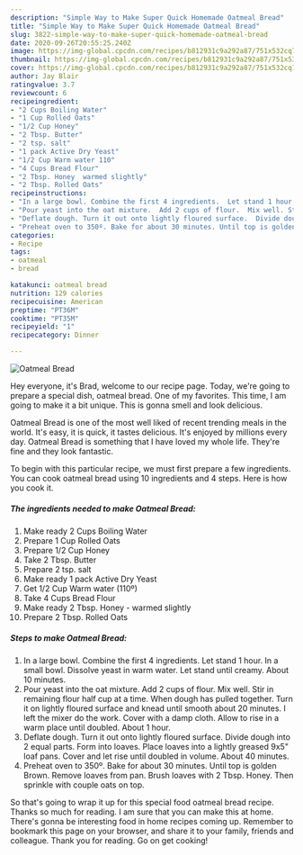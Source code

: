 ```yaml
---
description: "Simple Way to Make Super Quick Homemade Oatmeal Bread"
title: "Simple Way to Make Super Quick Homemade Oatmeal Bread"
slug: 3822-simple-way-to-make-super-quick-homemade-oatmeal-bread
date: 2020-09-26T20:55:25.240Z
image: https://img-global.cpcdn.com/recipes/b812931c9a292a87/751x532cq70/oatmeal-bread-recipe-main-photo.jpg
thumbnail: https://img-global.cpcdn.com/recipes/b812931c9a292a87/751x532cq70/oatmeal-bread-recipe-main-photo.jpg
cover: https://img-global.cpcdn.com/recipes/b812931c9a292a87/751x532cq70/oatmeal-bread-recipe-main-photo.jpg
author: Jay Blair
ratingvalue: 3.7
reviewcount: 6
recipeingredient:
- "2 Cups Boiling Water"
- "1 Cup Rolled Oats"
- "1/2 Cup Honey"
- "2 Tbsp. Butter"
- "2 tsp. salt"
- "1 pack Active Dry Yeast"
- "1/2 Cup Warm water 110"
- "4 Cups Bread Flour"
- "2 Tbsp. Honey  warmed slightly"
- "2 Tbsp. Rolled Oats"
recipeinstructions:
- "In a large bowl. Combine the first 4 ingredients.  Let stand 1 hour.  In a small bowl. Dissolve yeast in warm water. Let stand until creamy. About 10 minutes."
- "Pour yeast into the oat mixture.  Add 2 cups of flour.  Mix well. Stir in remaining flour half cup at a time. When dough has pulled together. Turn it on lightly floured surface and knead until smooth about 20 minutes. I left the mixer do the work. Cover with a damp cloth.  Allow to rise in a warm place until doubled. About 1 hour."
- "Deflate dough. Turn it out onto lightly floured surface.  Divide dough into 2 equal parts. Form into loaves. Place loaves into a lightly greased 9x5&#34; loaf pans. Cover and let rise until doubled in volume.  About 40 minutes."
- "Preheat oven to 350º. Bake for about 30 minutes. Until top is golden Brown.  Remove loaves from pan. Brush loaves with 2 Tbsp. Honey.  Then sprinkle with couple oats on top."
categories:
- Recipe
tags:
- oatmeal
- bread

katakunci: oatmeal bread 
nutrition: 129 calories
recipecuisine: American
preptime: "PT36M"
cooktime: "PT35M"
recipeyield: "1"
recipecategory: Dinner

---
```



![Oatmeal Bread](https://img-global.cpcdn.com/recipes/b812931c9a292a87/751x532cq70/oatmeal-bread-recipe-main-photo.jpg)

Hey everyone, it's Brad, welcome to our recipe page. Today, we're going to prepare a special dish, oatmeal bread. One of my favorites. This time, I am going to make it a bit unique. This is gonna smell and look delicious.

Oatmeal Bread is one of the most well liked of recent trending meals in the world. It's easy, it is quick, it tastes delicious. It's enjoyed by millions every day. Oatmeal Bread is something that I have loved my whole life. They're fine and they look fantastic.




To begin with this particular recipe, we must first prepare a few ingredients. You can cook oatmeal bread using 10 ingredients and 4 steps. Here is how you cook it.

<!--inarticleads1-->

##### The ingredients needed to make Oatmeal Bread:

1. Make ready 2 Cups Boiling Water
1. Prepare 1 Cup Rolled Oats
1. Prepare 1/2 Cup Honey
1. Take 2 Tbsp. Butter
1. Prepare 2 tsp. salt
1. Make ready 1 pack Active Dry Yeast
1. Get 1/2 Cup Warm water (110º)
1. Take 4 Cups Bread Flour
1. Make ready 2 Tbsp. Honey - warmed slightly
1. Prepare 2 Tbsp. Rolled Oats




<!--inarticleads2-->

##### Steps to make Oatmeal Bread:

1. In a large bowl. Combine the first 4 ingredients.  Let stand 1 hour.  In a small bowl. Dissolve yeast in warm water. Let stand until creamy. About 10 minutes.
1. Pour yeast into the oat mixture.  Add 2 cups of flour.  Mix well. Stir in remaining flour half cup at a time. When dough has pulled together. Turn it on lightly floured surface and knead until smooth about 20 minutes. I left the mixer do the work. Cover with a damp cloth.  Allow to rise in a warm place until doubled. About 1 hour.
1. Deflate dough. Turn it out onto lightly floured surface.  Divide dough into 2 equal parts. Form into loaves. Place loaves into a lightly greased 9x5&#34; loaf pans. Cover and let rise until doubled in volume.  About 40 minutes.
1. Preheat oven to 350º. Bake for about 30 minutes. Until top is golden Brown.  Remove loaves from pan. Brush loaves with 2 Tbsp. Honey.  Then sprinkle with couple oats on top.




So that's going to wrap it up for this special food oatmeal bread recipe. Thanks so much for reading. I am sure that you can make this at home. There's gonna be interesting food in home recipes coming up. Remember to bookmark this page on your browser, and share it to your family, friends and colleague. Thank you for reading. Go on get cooking!
